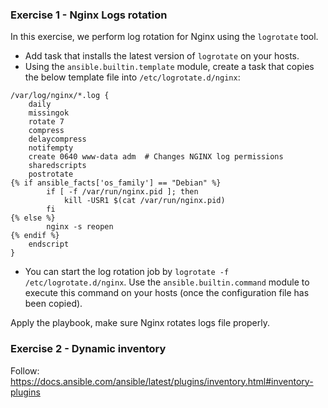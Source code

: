 
### Exercise 1 -  Nginx Logs rotation 

In this exercise, we perform log rotation for Nginx using the `logrotate` tool.

- Add task that installs the latest version of `logrotate` on your hosts.
- Using the `ansible.builtin.template` module, create a task that copies the below template file into `/etc/logrotate.d/nginx`:

```text
/var/log/nginx/*.log {
    daily
    missingok
    rotate 7
    compress
    delaycompress
    notifempty
    create 0640 www-data adm  # Changes NGINX log permissions
    sharedscripts
    postrotate
{% if ansible_facts['os_family'] == "Debian" %}
        if [ -f /var/run/nginx.pid ]; then
            kill -USR1 $(cat /var/run/nginx.pid)
        fi
{% else %}
        nginx -s reopen
{% endif %}
    endscript
}
```

- You can start the log rotation job by `logrotate -f /etc/logrotate.d/nginx`. Use the `ansible.builtin.command` module to execute this command on your hosts (once the configuration file has been copied).

Apply the playbook, make sure Nginx rotates logs file properly. 


### Exercise 2 -  Dynamic inventory

Follow:    
https://docs.ansible.com/ansible/latest/plugins/inventory.html#inventory-plugins

